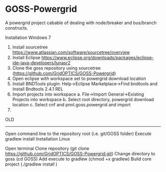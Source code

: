 GOSS-Powergrid
==============

A powergrid project cabable of dealing with node/breaker and bus/branch constructs.


Installation Windows 7

1.  Install sourcetree  https://www.atlassian.com/software/sourcetree/overview 
2.  Install Eclipse   https://www.eclipse.org/downloads/packages/eclipse-ide-java-developers/lunasr2
3.  Clone the goss repository using sourcetree (https://github.com/GridOPTICS/GOSS-Powergrid)  
4.  Open eclipse with workspace set to powergrid download location
5.  Install BNDTools plugin: Help->Eclipse Marketplace->Find bndtools  and Install Bndtools 2.4.1 REL
6.  Import projects into workspace 
    a. File->Import    General->Existing Projects into workspace
    b. Select root directory, powergrid download location
    c. Select cnf and pnnl.goss.powergrid and import
7.  





OLD
_____________________________________

Open command line to the repository root (i.e. git/GOSS folder)
Execute gradlew install 
Installation Linux

Open terminal
Clone repository (git clone https://github.com/GridOPTICS/GOSS-Powergrid.git)
Change directory to goss (cd GOSS)
Add execute to gradlew (chmod +x gradlew)
Build core project (./gradlew install )
